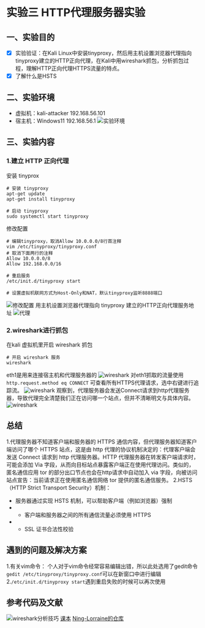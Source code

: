 # 实验三 HTTP代理服务器实验
## 一、实验目的
- [x] 实验验证：在Kali Linux中安装tinyproxy，然后用主机设置浏览器代理指向tinyproxy建立的HTTP正向代理，在Kali中用wireshark抓包，分析抓包过程，理解HTTP正向代理HTTPS流量的特点。
- [x] 了解什么是HSTS
## 二、实验环境
- 虚拟机：kali-attacker 192.168.56.101
- 宿主机：Windows11 192.168.56.1
![实验环境](img/环境.png)
## 三、实验内容
### 1.建立 HTTP 正向代理
安装 tinyprox
```
# 安装 tinyproxy
apt-get update
apt-get install tinyproxy

# 启动 tinyproxy
sudo systemctl start tinyproxy
```
修改配置
```
# 编辑tinyproxy，取消Allow 10.0.0.0/8行首注释
vim /etc/tinyproxy/tinyproxy.conf
# 取消下面两行的注释
Allow 10.0.0.0/8
Allow 192.168.0.0/16

# 重启服务
/etc/init.d/tinyproxy start

# 设置虚拟机联网方式为Host-Only和NAT，默认tinyproxy监听8888端口
```
![修改配置](img/修改配置.png)
用主机设置浏览器代理指向 tinyproxy 建立的HTTP正向代理服务地址
![代理](img/代理.png)
### 2.wireshark进行抓包
在kali 虚拟机里开启 wireshark 抓包
```
# 开启 wireshark 服务
wireshark
```
eth1是用来连接宿主机和代理服务器的
![wireshark](img/网卡.png)
对eth1抓取的流量使用 `http.request.method eq CONNECT` 可查看所有HTTPS代理请求，选中右键进行追踪流。
![wireshark](img/追踪流.png)
观察到，代理服务器会发送Connect请求到http代理服务器，导致代理完全清楚我们正在访问哪一个站点，但并不清晰明文与具体内容。
![wireshark](img/eth1数据包.png)
## 总结
1.代理服务器不知道客户端和服务器的 HTTPS 通信内容，但代理服务器知道客户端访问了哪个 HTTPS 站点，这是由 http 代理的协议机制决定的：代理客户端会发送 Connect 请求到 http 代理服务器。HTTP 代理服务器在转发客户端请求时，可能会添加 Via 字段，从而向目标站点暴露客户端正在使用代理访问。类似的，匿名通信应用 tor 的部分出口节点也会在http请求中自动加入 via 字段，向被访问站点宣告：当前请求正在使用匿名通信网络 tor 提供的匿名通信服务。
2.HSTS（HTTP Strict Transport Security）机制：
- 服务器通过实现 HSTS 机制，可以帮助客户端（例如浏览器）强制
- - 客户端和服务器之间的所有通信流量必须使用 HTTPS
- - SSL 证书合法性校验
## 遇到的问题及解决方案
1.有关vim命令：
个人对于vim命令经常容易编辑出错，所以此处选用了gedit命令
`gedit /etc/tinyproxy/tinyproxy.conf`可以在新窗口中进行编辑
2.`/etc/init.d/tinyproxy start`遇到重启失败的时候可以再次使用
## 参考代码及文献
![wireshark分析技巧](img/分析技巧.png)
[课本](https://c4pr1c3.github.io/cuc-ns/chap0x03/exp.html)
[Ning-Lorraine的仓库](https://github.com/CUCCS/2022-ns-public-Ning-Lorraine/tree/chap0x03/chap0x03)